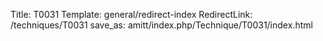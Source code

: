 Title: T0031
Template: general/redirect-index
RedirectLink: /techniques/T0031
save_as: amitt/index.php/Technique/T0031/index.html
